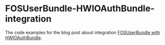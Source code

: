 # FOSUserBundle-HWIOAuthBundle-integration
The code examples for the blog post about integration [FOSUserBundle with HWIOAuthBundle](http://www.osmialowski.co.uk/symfony-2-oauth-better-way-integrate-hwioauthbundle-fosuserbundle/).
